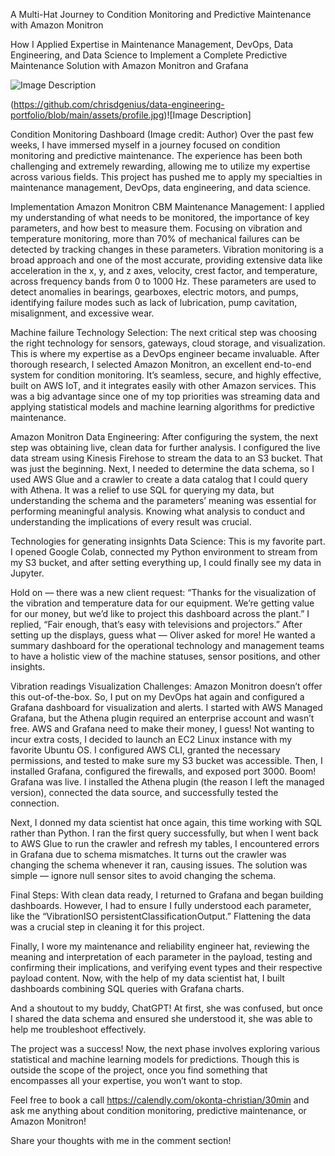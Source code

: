 A Multi-Hat Journey to Condition Monitoring and Predictive Maintenance with Amazon Monitron






How I Applied Expertise in Maintenance Management, DevOps, Data Engineering, and Data Science to Implement a Complete Predictive Maintenance Solution with Amazon Monitron and Grafana


![Image Description](https://user-images.githubusercontent.com/12345678/example.png)

(https://github.com/chrisdgenius/data-engineering-portfolio/blob/main/assets/profile.jpg)![Image Description]



Condition Monitoring Dashboard (Image credit: Author)
Over the past few weeks, I have immersed myself in a journey focused on condition monitoring and predictive maintenance. The experience has been both challenging and extremely rewarding, allowing me to utilize my expertise across various fields. This project has pushed me to apply my specialties in maintenance management, DevOps, data engineering, and data science.


Implementation Amazon Monitron CBM
Maintenance Management: I applied my understanding of what needs to be monitored, the importance of key parameters, and how best to measure them. Focusing on vibration and temperature monitoring, more than 70% of mechanical failures can be detected by tracking changes in these parameters. Vibration monitoring is a broad approach and one of the most accurate, providing extensive data like acceleration in the x, y, and z axes, velocity, crest factor, and temperature, across frequency bands from 0 to 1000 Hz. These parameters are used to detect anomalies in bearings, gearboxes, electric motors, and pumps, identifying failure modes such as lack of lubrication, pump cavitation, misalignment, and excessive wear.


Machine failure
Technology Selection: The next critical step was choosing the right technology for sensors, gateways, cloud storage, and visualization. This is where my expertise as a DevOps engineer became invaluable. After thorough research, I selected Amazon Monitron, an excellent end-to-end system for condition monitoring. It’s seamless, secure, and highly effective, built on AWS IoT, and it integrates easily with other Amazon services. This was a big advantage since one of my top priorities was streaming data and applying statistical models and machine learning algorithms for predictive maintenance.


Amazon Monitron
Data Engineering: After configuring the system, the next step was obtaining live, clean data for further analysis. I configured the live data stream using Kinesis Firehose to stream the data to an S3 bucket. That was just the beginning. Next, I needed to determine the data schema, so I used AWS Glue and a crawler to create a data catalog that I could query with Athena. It was a relief to use SQL for querying my data, but understanding the schema and the parameters’ meaning was essential for performing meaningful analysis. Knowing what analysis to conduct and understanding the implications of every result was crucial.


Technologies for generating insignhts
Data Science: This is my favorite part. I opened Google Colab, connected my Python environment to stream from my S3 bucket, and after setting everything up, I could finally see my data in Jupyter.

Hold on — there was a new client request: “Thanks for the visualization of the vibration and temperature data for our equipment. We’re getting value for our money, but we’d like to project this dashboard across the plant.” I replied, “Fair enough, that’s easy with televisions and projectors.” After setting up the displays, guess what — Oliver asked for more! He wanted a summary dashboard for the operational technology and management teams to have a holistic view of the machine statuses, sensor positions, and other insights.


Vibration readings
Visualization Challenges: Amazon Monitron doesn’t offer this out-of-the-box. So, I put on my DevOps hat again and configured a Grafana dashboard for visualization and alerts. I started with AWS Managed Grafana, but the Athena plugin required an enterprise account and wasn’t free. AWS and Grafana need to make their money, I guess! Not wanting to incur extra costs, I decided to launch an EC2 Linux instance with my favorite Ubuntu OS. I configured AWS CLI, granted the necessary permissions, and tested to make sure my S3 bucket was accessible. Then, I installed Grafana, configured the firewalls, and exposed port 3000. Boom! Grafana was live. I installed the Athena plugin (the reason I left the managed version), connected the data source, and successfully tested the connection.

Next, I donned my data scientist hat once again, this time working with SQL rather than Python. I ran the first query successfully, but when I went back to AWS Glue to run the crawler and refresh my tables, I encountered errors in Grafana due to schema mismatches. It turns out the crawler was changing the schema whenever it ran, causing issues. The solution was simple — ignore null sensor sites to avoid changing the schema.

Final Steps: With clean data ready, I returned to Grafana and began building dashboards. However, I had to ensure I fully understood each parameter, like the “VibrationISO persistentClassificationOutput.” Flattening the data was a crucial step in cleaning it for this project.

Finally, I wore my maintenance and reliability engineer hat, reviewing the meaning and interpretation of each parameter in the payload, testing and confirming their implications, and verifying event types and their respective payload content. Now, with the help of my data scientist hat, I built dashboards combining SQL queries with Grafana charts.


And a shoutout to my buddy, ChatGPT! At first, she was confused, but once I shared the data schema and ensured she understood it, she was able to help me troubleshoot effectively.

The project was a success! Now, the next phase involves exploring various statistical and machine learning models for predictions. Though this is outside the scope of the project, once you find something that encompasses all your expertise, you won’t want to stop.

Feel free to book a call https://calendly.com/okonta-christian/30min and ask me anything about condition monitoring, predictive maintenance, or Amazon Monitron!

Share your thoughts with me in the comment section!
